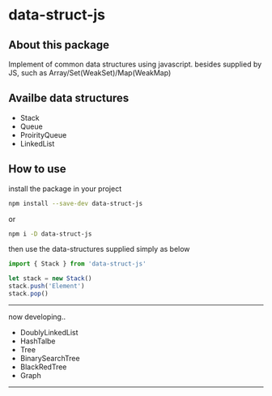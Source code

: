 # data-struct-js

## About this package

Implement of common data structures using javascript.
besides supplied by JS, such as Array/Set(WeakSet)/Map(WeakMap)

## Availbe data structures

+ Stack
+ Queue
+ ProirityQueue
+ LinkedList

## How to use

install the package in your project
```bash
npm install --save-dev data-struct-js
```
or
```bash
npm i -D data-struct-js
```

then use the data-structures supplied simply as below
```js
import { Stack } from 'data-struct-js'

let stack = new Stack()
stack.push('Element')
stack.pop()
```

---

now developing..

+ DoublyLinkedList
+ HashTalbe
+ Tree
+ BinarySearchTree
+ BlackRedTree
+ Graph

---